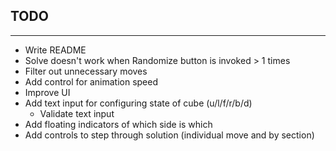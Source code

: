 ## TODO
___
* Write README
* Solve doesn't work when Randomize button is invoked > 1 times
* Filter out unnecessary moves
* Add control for animation speed
* Improve UI
* Add text input for configuring state of cube (u/l/f/r/b/d)
  * Validate text input
* Add floating indicators of which side is which
* Add controls to step through solution (individual move and by section)